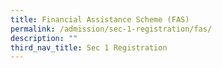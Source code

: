 ```yaml
---
title: Financial Assistance Scheme (FAS)
permalink: /admission/sec-1-registration/fas/
description: ""
third_nav_title: Sec 1 Registration
---
```

